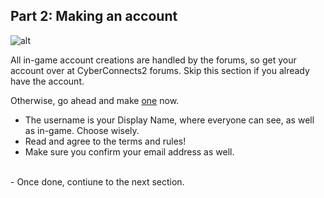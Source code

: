 Part 2: Making an account
---

![alt](/img/create-account.png)

All in-game account creations are handled by the forums, so get your account over at CyberConnects2 forums. Skip this section if you already have the account.

Otherwise, go ahead and make [one](http://forums.cyberconnects2.com/) now.

- The username is your Display Name, where everyone can see, as well as in-game. Choose wisely.
- Read and agree to the terms and rules!
- Make sure you confirm your email address as well.
<br>
- Once done, contiune to the next section.